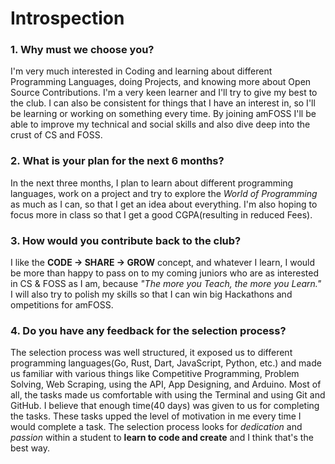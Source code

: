 # Introspection
### 1. Why must we choose you?
I'm very much interested in Coding and learning about different Programming Languages, doing Projects, and knowing more about Open Source Contributions. I'm a very keen learner and I'll try to give my best to the club. I can also be consistent for things that I have an interest in, so I'll be learning or working on something every time.
By joining amFOSS I'll be able to improve my technical and social skills and also dive deep into the crust of CS and FOSS.

### 2. What is your plan for the next 6 months?
In the next three months, I plan to learn about different programming languages, work on a project and try to explore the *World of Programming* as much as I can, so that I get an idea about everything. I'm also hoping to focus more in class so that I get a good CGPA(resulting in reduced Fees). 

### 3. How would you contribute back to the club? 
I like the **CODE -> SHARE -> GROW** concept, and whatever I learn, I would be more than happy to pass on to my coming juniors who are as interested in CS & FOSS as I am, because *"The more you Teach, the more you Learn."* I will also try to polish my skills so that I can win big Hackathons and ompetitions for amFOSS.

### 4. Do you have any feedback for the selection process?
The selection process was well structured, it exposed us to different programming languages(Go, Rust, Dart, JavaScript, Python, etc.) and made us familiar with various things like Competitive Programming, Problem Solving, Web Scraping, using the API, App Designing, and Arduino. Most of all, the tasks made us comfortable with using the Terminal and using Git and GitHub. I believe that enough time(40 days) was given to us for completing the tasks.
These tasks upped the level of motivation in me every time I would complete a task. The selection process looks for *dedication* and *passion* within a student to **learn to code and create** and I think that's the best way. 
